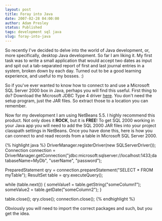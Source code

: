 ```yaml
---
layout: post
title: Foray into Java
date: 2007-02-28 04:00:00
author: Adam Presley
status: Published
tags: development sql java
slug: foray-into-java
---
```

So recently I've decided to delve into the world of Java development,
or, more specifically, desktop Java development. So far I am liking it.
My first task was to write a small application that would accept two
dates as input and spit out a tab-separated report of first and last
journal entries in a system, broken down by each day. Turned out to be a
good learning experience, and useful to my bosses. :)  
  
So if you've ever wanted to know how to connect to and use a Microsoft
SQL Server 2000 box in Java, perhaps you will find this useful. First
thing to do? Download the Microsoft JDBC Type 4 driver [here](http://www.microsoft.com/downloads/details.aspx?FamilyID=86212d54-8488-481d-b46b-af29bb18e1e5&DisplayLang=en). You
don't need the setup program, just the JAR files. So extract those to a
location you can remember.  

Now for my development I am using NetBeans 5.5. I highly recommend this
product. Not only does it **ROCK**, but it is **FREE**! To get SQL 2000
working in your Java app you will need to add the SQL 2000 JAR files
into your project classpath settings in NetBeans. Once you have done
this, here is how you can connect to and read records from a table in
Microsoft SQL Server 2000.  

{% highlight java %}
DriverManager.registerDriver(new SQLServerDriver());
Connection connection = DriverManager.getConnection("jdbc:microsoft:sqlserver://localhost:1433;databaseName=MyDb", "userName", "password");

PreparedStatement qry = connection.prepareStatement("SELECT * FROM myTable");
ResultSet table = qry.executeQuery();

while (table.next()) {
   someValue1 = table.getString("someColumn1");
   someValue2 = table.getDate("someColumn2");
}

table.close();
qry.close();
connection.close();
{% endhighlight %}

Obviously you will need to import the correct packages and such, but you
get the idea.
